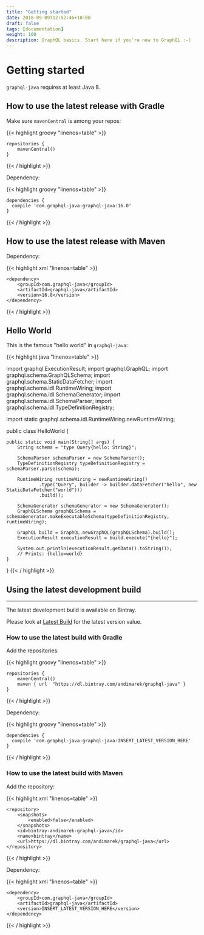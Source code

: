 ```yaml
---
title: "Getting started"
date: 2018-09-09T12:52:46+10:00
draft: false
tags: [documentation]
weight: 100
description: GraphQL basics. Start here if you're new to GraphQL :-) 
---
```

# Getting started

`graphql-java` requires at least Java 8.


## How to use the latest release with Gradle

Make sure ``mavenCentral`` is among your repos:

{{< highlight groovy "linenos=table" >}}

    repositories {
        mavenCentral()
    }
{{< / highlight >}}


Dependency:

{{< highlight groovy "linenos=table" >}}

    dependencies {
      compile 'com.graphql-java:graphql-java:16.0'
    }
{{< / highlight >}}


## How to use the latest release with Maven

Dependency:

{{< highlight xml "linenos=table" >}}

    <dependency>
        <groupId>com.graphql-java</groupId>
        <artifactId>graphql-java</artifactId>
        <version>16.0</version>
    </dependency>
{{< / highlight >}}


## Hello World

This is the famous "hello world" in ``graphql-java``:

{{< highlight java "linenos=table" >}}

import graphql.ExecutionResult;
import graphql.GraphQL;
import graphql.schema.GraphQLSchema;
import graphql.schema.StaticDataFetcher;
import graphql.schema.idl.RuntimeWiring;
import graphql.schema.idl.SchemaGenerator;
import graphql.schema.idl.SchemaParser;
import graphql.schema.idl.TypeDefinitionRegistry;

import static graphql.schema.idl.RuntimeWiring.newRuntimeWiring;

public class HelloWorld {

    public static void main(String[] args) {
        String schema = "type Query{hello: String}";

        SchemaParser schemaParser = new SchemaParser();
        TypeDefinitionRegistry typeDefinitionRegistry = schemaParser.parse(schema);

        RuntimeWiring runtimeWiring = newRuntimeWiring()
                .type("Query", builder -> builder.dataFetcher("hello", new StaticDataFetcher("world")))
                .build();

        SchemaGenerator schemaGenerator = new SchemaGenerator();
        GraphQLSchema graphQLSchema = schemaGenerator.makeExecutableSchema(typeDefinitionRegistry, runtimeWiring);

        GraphQL build = GraphQL.newGraphQL(graphQLSchema).build();
        ExecutionResult executionResult = build.execute("{hello}");

        System.out.println(executionResult.getData().toString());
        // Prints: {hello=world}
    }
}
{{< / highlight >}}

## Using the latest development build
----------------------------------

The latest development build is available on Bintray.

Please look at [Latest Build](https://bintray.com/andimarek/graphql-java/graphql-java/_latestVersion>) for the
latest version value.


### How to use the latest build with Gradle

Add the repositories:

{{< highlight groovy "linenos=table" >}}

    repositories {
        mavenCentral()
        maven { url  "https://dl.bintray.com/andimarek/graphql-java" }
    }
{{< / highlight >}}

Dependency:

{{< highlight groovy "linenos=table" >}}

    dependencies {
      compile 'com.graphql-java:graphql-java:INSERT_LATEST_VERSION_HERE'
    }
{{< / highlight >}}



### How to use the latest build with Maven


Add the repository:

{{< highlight xml "linenos=table" >}}

    <repository>
        <snapshots>
            <enabled>false</enabled>
        </snapshots>
        <id>bintray-andimarek-graphql-java</id>
        <name>bintray</name>
        <url>https://dl.bintray.com/andimarek/graphql-java</url>
    </repository>
{{< / highlight >}}

Dependency:

{{< highlight xml "linenos=table" >}}

    <dependency>
        <groupId>com.graphql-java</groupId>
        <artifactId>graphql-java</artifactId>
        <version>INSERT_LATEST_VERSION_HERE</version>
    </dependency>
{{< / highlight >}}



